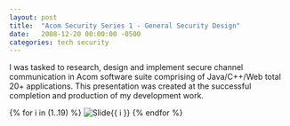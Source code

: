 ```yaml
---
layout: post
title:  "Acom Security Series 1 - General Security Design"
date:   2008-12-20 00:00:00 -0500
categories: tech security
---
```


I was tasked to research, design and implement secure channel communication in Acom software suite comprising of Java/C++/Web total 20+ applications. This presentation was created at the successful completion and production of my development work.

<!--
[Acom Security - General Security Design](/images/AcomSecurity-GeneralSecurityDesign.ppt)
-->

{% for i in (1..19) %}
<img src="/images/AcomSecurity-GeneralSecurityDesign/Slide{{ i }}.GIF" alt="Slide{{ i }}" />
{% endfor %}


